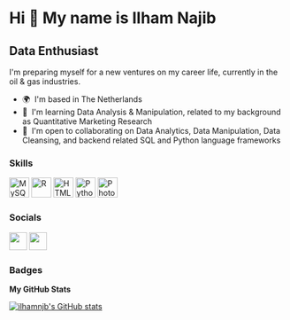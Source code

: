 Hi 👋 My name is Ilham Najib
============================

Data Enthusiast
----------

I'm preparing myself for a new ventures on my career life, currently in the oil & gas industries.

* 🌍  I'm based in The Netherlands
* 🧠  I'm learning Data Analysis & Manipulation, related to my background as Quantitative Marketing Research
* 🤝  I'm open to collaborating on Data Analytics, Data Manipulation, Data Cleansing, and backend related SQL and Python language frameworks

### Skills

<p align="left">
<a href="https://www.mysql.com/" target="_blank" rel="noreferrer"><img src="https://raw.githubusercontent.com/danielcranney/readme-generator/main/public/icons/skills/mysql-colored.svg" width="36" height="36" alt="MySQL" /></a>
<a href="https://www.r-project.org/" target="_blank" rel="noreferrer"><img src="https://thelogofinder.com/wp-content/uploads/2022/06/R_programming_language.svg" width="36" height="36" alt="R" /></a>
<a href="https://developer.mozilla.org/en-US/docs/Glossary/HTML5" target="_blank" rel="noreferrer"><img src="https://raw.githubusercontent.com/danielcranney/readme-generator/main/public/icons/skills/html5-colored.svg" width="36" height="36" alt="HTML5" /></a>
<a href="https://www.python.org/" target="_blank" rel="noreferrer"><img src="https://raw.githubusercontent.com/danielcranney/readme-generator/main/public/icons/skills/python-colored.svg" width="36" height="36" alt="Python" /></a>
<a href="https://www.adobe.com/uk/products/photoshop.html" target="_blank" rel="noreferrer"><img src="https://raw.githubusercontent.com/danielcranney/readme-generator/main/public/icons/skills/photoshop-colored.svg" width="36" height="36" alt="Photoshop" /></a>
</p>


### Socials

<p align="left">
<a href="https://www.github.com/ilhamnjb" target="_blank" rel="noreferrer"><img src="https://icons-for-free.com/iconfiles/svg/0/coding+development+github+programming+social+icon-1320086085448562008.svg" width="32" height="32" /></a>
<a href="https://www.linkedin.com/in/ilhamnajibid/" target="_blank" rel="noreferrer"><img src="https://raw.githubusercontent.com/danielcranney/readme-generator/main/public/icons/socials/linkedin.svg" width="32" height="32" /></a></p>

### Badges

<b>My GitHub Stats</b>

<a href="http://www.github.com/ilhamnjb"><img src="https://github-readme-stats.vercel.app/api?username=ilhamnjb&show_icons=true&hide=&count_private=true&title_color=84cc16&text_color=ffffff&icon_color=22c55e&bg_color=1e3a8a&hide_border=true&show_icons=true" alt="ilhamnjb's GitHub stats" /></a>
